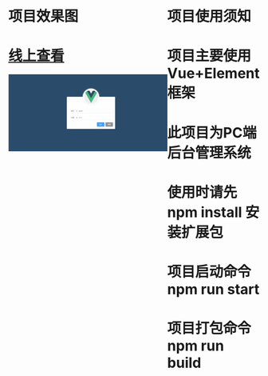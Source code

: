 <!DOCTYPE html>
<html lang="en">
<head>
  <meta charset="UTF-8">
  <meta name="viewport" content="width=device-width, initial-scale=1.0">
</head>
<body style="width: 100%;">
  <div class="wk" style="width: 100%;display: flex;justify-content: center;">
    <div class="nk_left">
      <h1>项目效果图</h1>
      <h1><a href="http://chenxinlong.xyz/vue_shop/#/login">线上查看</a></h1>
      <img src="./public/效果图.gif" alt="">
    </div>
    <div class="nk_right">
      <h1>项目使用须知</h1>
      <h1>项目主要使用Vue+Element框架</h1>
      <h1>此项目为PC端后台管理系统</h1>
      <h1>使用时请先 npm install 安装扩展包</h1>
      <h1>项目启动命令 npm run start</h1>
      <h1>项目打包命令 npm run build</h1>
    </div>
  </div>
</body>
</html>